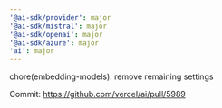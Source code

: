 ```yaml
---
'@ai-sdk/provider': major
'@ai-sdk/mistral': major
'@ai-sdk/openai': major
'@ai-sdk/azure': major
'ai': major
---
```


chore(embedding-models): remove remaining settings

Commit: https://github.com/vercel/ai/pull/5989
